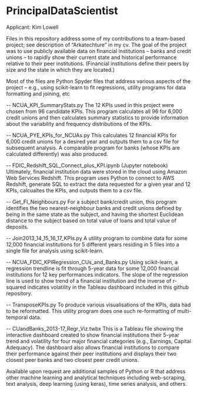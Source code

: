 # PrincipalDataScientist
Applicant: Kim Lowell

Files in this repository address some of my contributions to a team-based
project; see description of “Arkatechture” in my cv.  The goal of the
project was to use publicly available data on financial institutions – 
banks and credit unions – to rapidly show their current state and historical
performance relative to their peer institutions.  (Financial institutions
define their peers by size and the state in which they are located.)

Most of the files are Python Spyder files that address various aspects of the 
project – e.g., using scikit-learn to fit regressions, utility programs for data 
formatting and joining, etc

-- NCUA_KPI_SummaryStats.py  The 12 KPIs used in this project were chosen
  from 96 candidate KPIs.  This program calculates all 96 for 6,000 credit
  unions and then calculates summary statistics to provide information about
  the variability and frequency distributions of the KPIs.

-- NCUA_PYE_KPIs_for_NCUAs.py  This calculates 12 financial KPIs for 6,000 
  credit unions for a desired year and outputs them to a csv file for
  subsequent analysis.  A comparable program for banks (whose KPIs are
  calculated differently) was also produced.

-- FDIC_Redshift_SQL_Connect_plus_KPI.ipynb (Jupyter notebook) Ultimately,
  financial institution data were stored in the cloud using Amazon Web
  Services Redshift. This program uses Python to connect to AWS Redshift,
  generate SQL to extract the data requested for a given year and 12 KPIs,
  calcualtes the KPIs, and outputs them to a csv file.

-- Get_FI_Neighbours.py   For a subject bank/credit union, this program identifies
  the two nearest-neighbour banks and credit unions defined by being in the
  same state as the subject, and having the shortest Euclidean distance to
  the subject based on total value of loans and total value of deposits.

-- Join2013_14_15_16_17_KPIs.py  A utility program to combine data for some
  12,000 financial institutions for 5 different years residing in 5 files
  into a single file for analysis using scikit-learn.

-- NCUA_FDIC_KPIRegression_CUs_and_Banks.py  Using scikit-learn, a regression
  trendline is fit through 5-year data for some 12,000 financial institutions
  for 12 key performances indicators.  The slope of the regression line is
  used to show trend of a financial institution and the inverse of r-squared
  indicates volatility in the Tableau dashboard included in this github
  repository.

-- TransposeKPIs.py  To produce various visualisations of the KPIs, data
  had to be reformatted.  This utility program does one such re-formatting
  of multi-temporal data.

-- CUandBanks_2013-17_Regr_Viz.twbx  This is a Tableau file showing the
  interactive dashboard created to show financial institutions their 5-year
  trend and volatility for four major financial categories (e.g., Earnings,
  Capital Adequacy). The dashboard also allows financial institutions to
  compare their performance against their peer institutions and displays
  their two closest peer banks and two closest peer credit unions.

Available upon request are additional samples of Python or R that address other 
machine learning and analytical techniques including web-scraping, text analysis, 
deep learning (using keras), time series analysis, and others.
